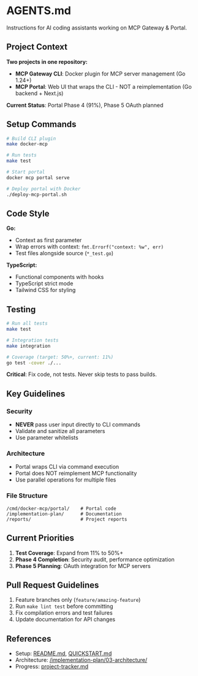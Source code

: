 # AGENTS.md

Instructions for AI coding assistants working on MCP Gateway & Portal.

## Project Context

**Two projects in one repository:**

- **MCP Gateway CLI**: Docker plugin for MCP server management (Go 1.24+)
- **MCP Portal**: Web UI that wraps the CLI - NOT a reimplementation (Go backend + Next.js)

**Current Status**: Portal Phase 4 (91%), Phase 5 OAuth planned

## Setup Commands

```bash
# Build CLI plugin
make docker-mcp

# Run tests
make test

# Start portal
docker mcp portal serve

# Deploy portal with Docker
./deploy-mcp-portal.sh
```

## Code Style

**Go:**

- Context as first parameter
- Wrap errors with context: `fmt.Errorf("context: %w", err)`
- Test files alongside source (`*_test.go`)

**TypeScript:**

- Functional components with hooks
- TypeScript strict mode
- Tailwind CSS for styling

## Testing

```bash
# Run all tests
make test

# Integration tests
make integration

# Coverage (target: 50%+, current: 11%)
go test -cover ./...
```

**Critical**: Fix code, not tests. Never skip tests to pass builds.

## Key Guidelines

### Security

- **NEVER** pass user input directly to CLI commands
- Validate and sanitize all parameters
- Use parameter whitelists

### Architecture

- Portal wraps CLI via command execution
- Portal does NOT reimplement MCP functionality
- Use parallel operations for multiple files

### File Structure

```
/cmd/docker-mcp/portal/    # Portal code
/implementation-plan/      # Documentation
/reports/                  # Project reports
```

## Current Priorities

1. **Test Coverage**: Expand from 11% to 50%+
2. **Phase 4 Completion**: Security audit, performance optimization
3. **Phase 5 Planning**: OAuth integration for MCP servers

## Pull Request Guidelines

1. Feature branches only (`feature/amazing-feature`)
2. Run `make lint test` before committing
3. Fix compilation errors and test failures
4. Update documentation for API changes

## References

- Setup: [README.md](./README.md), [QUICKSTART.md](./QUICKSTART.md)
- Architecture: [/implementation-plan/03-architecture/](./implementation-plan/03-architecture/)
- Progress: [project-tracker.md](./implementation-plan/01-planning/project-tracker.md)

